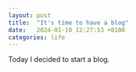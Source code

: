 ```yaml
---
layout: post
title:  "It's time to have a blog"
date:   2024-01-10 12:27:53 +0100
categories: life
---
```

Today I decided to start a blog.
